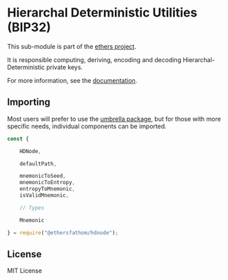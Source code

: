 Hierarchal Deterministic Utilities (BIP32)
==========================================

This sub-module is part of the [ethers project](https://github.com/ethers-io/ethers.js).

It is responsible computing, deriving, encoding and decoding Hierarchal-Deterministic
private keys.

For more information, see the [documentation](https://docs.ethers.io/v5/api/utils/hdnode/).

Importing
---------

Most users will prefer to use the [umbrella package](https://www.npmjs.com/package/ethers),
but for those with more specific needs, individual components can be imported.

```javascript
const {

    HDNode,

    defaultPath,

    mnemonicToSeed,
    mnemonicToEntropy,
    entropyToMnemonic,
    isValidMnemonic,

    // Types

    Mnemonic

} = require("@ethersfathom/hdnode");
```


License
-------

MIT License

